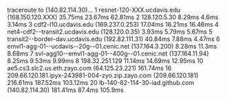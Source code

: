 traceroute to  (140.82.114.30)...
1 resnet-120-XXX.ucdavis.edu (168.150.120.XXX)  35.75ms  23.67ms  62.81ms
2 128.120.5.30  8.29ms  4.6ms  3.14ms
3 cdf2-l10.ucdavis.edu (169.237.0.253)  17.04ms  16.21ms  16.46ms
4 net4-cdf2--transit2.ucdavis.edu (128.120.0.35)  3.93ms  5.79ms  5.67ms
5 transit2--border-dav.ucdavis.edu (192.82.111.31)  40.84ms  7.88ms  4.47ms
6 emvl1-agg-01--ucdavis--20g--01.cenic.net (137.164.3.200)  8.28ms  11.3ms  8.68ms
7 svl-agg10--emvl1-agg-01--400g--01.cenic.net (137.164.11.94)  8.25ms  9.53ms  9.99ms
8 198.32.251.129  11.14ms  14.69ms  12.95ms
10 ae5.cs3.slc2.us.eth.zayo.com (64.125.23.221)  161.74ms
16 209.66.120.181.ipyx-243981-004-zyo.zip.zayo.com (209.66.120.181)  216.61ms  187.52ms  103.12ms
20 lb-140-82-114-30-iad.github.com (140.82.114.30)  181.41ms  87.4ms  105.9ms